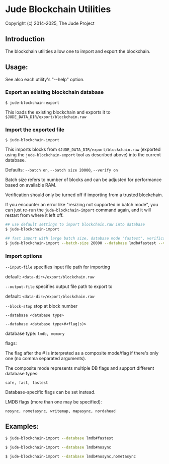 # Jude Blockchain Utilities

Copyright (c) 2014-2025, The Jude Project

## Introduction

The blockchain utilities allow one to import and export the blockchain.

## Usage:

See also each utility's "--help" option.

### Export an existing blockchain database

`$ jude-blockchain-export`

This loads the existing blockchain and exports it to `$JUDE_DATA_DIR/export/blockchain.raw`

### Import the exported file

`$ jude-blockchain-import`

This imports blocks from `$JUDE_DATA_DIR/export/blockchain.raw` (exported using the
`jude-blockchain-export` tool as described above) into the current database.

Defaults: `--batch on`, `--batch size 20000`, `--verify on`

Batch size refers to number of blocks and can be adjusted for performance based on available RAM.

Verification should only be turned off if importing from a trusted blockchain.

If you encounter an error like "resizing not supported in batch mode", you can just re-run
the `jude-blockchain-import` command again, and it will restart from where it left off.

```bash
## use default settings to import blockchain.raw into database
$ jude-blockchain-import

## fast import with large batch size, database mode "fastest", verification off
$ jude-blockchain-import --batch-size 20000 --database lmdb#fastest --verify off

```

### Import options

`--input-file`
specifies input file path for importing

default: `<data-dir>/export/blockchain.raw`

`--output-file`
specifies output file path to export to

default: `<data-dir>/export/blockchain.raw`

`--block-stop`
stop at block number

`--database <database type>`

`--database <database type>#<flag(s)>`

database type: `lmdb, memory`

flags:

The flag after the # is interpreted as a composite mode/flag if there's only
one (no comma separated arguments).

The composite mode represents multiple DB flags and support different database types:

`safe, fast, fastest`

Database-specific flags can be set instead.

LMDB flags (more than one may be specified):

`nosync, nometasync, writemap, mapasync, nordahead`

## Examples:

```bash
$ jude-blockchain-import --database lmdb#fastest

$ jude-blockchain-import --database lmdb#nosync

$ jude-blockchain-import --database lmdb#nosync,nometasync
```
